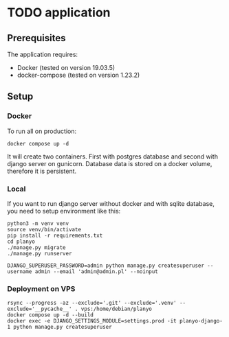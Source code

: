 # TODO application

## Prerequisites

The application requires:
- Docker (tested on version 19.03.5)
- docker-compose (tested on version 1.23.2)

## Setup

### Docker

To run all on production:

    docker compose up -d 

It will create two containers. First with postgres database and second
with django server on gunicorn. Database data is stored on a docker volume,
therefore it is persistent.

### Local

If you want to run django server without docker and with sqlite database,
you need to setup environment like this:

    python3 -m venv venv
    source venv/bin/activate
    pip install -r requirements.txt
    cd planyo
    ./manage.py migrate
    ./manage.py runserver

    DJANGO_SUPERUSER_PASSWORD=admin python manage.py createsuperuser --username admin --email 'admin@admin.pl' --noinput

### Deployment on VPS

    rsync --progress -az --exclude='.git' --exclude='.venv' --exclude='__pycache__' . vps:/home/debian/planyo
    docker compose up -d --build
    docker exec -e DJANGO_SETTINGS_MODULE=settings.prod -it planyo-django-1 python manage.py createsuperuser
